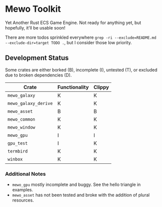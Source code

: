 # Mewo Toolkit

Yet Another Rust ECS Game Engine.
Not ready for anything yet, but hopefully, it'll be usable soon!

There are more todos sprinkled everywhere
`grep -ri --exclude=README.md --exclude-dir=target TODO .`,
but I consider those low priority.

## Development Status

Some crates are either
borked (B),
incomplete (I),
untested (T),
or excluded due to broken dependencies (D).

| Crate                | Functionality | Clippy |
| -------------------- | ------------- | ------ |
| `mewo_galaxy`        | K             | K      |
| `mewo_galaxy_derive` | K             | K      |
| `mewo_asset`         | B             | B      |
| `mewo_common`        | K             | K      |
| `mewo_window`        | K             | K      |
| `mewo_gpu`           | I             | I      |
| `gpu_test`           | I             | K      |
| `termbird`           | K             | K      |
| `winbox`             | K             | K      |

### Additional Notes

- `mewo_gpu` mostly incomplete and buggy. See the hello triangle in examples.
- `mewo_asset` has not been tested and broke with the addition of plural resources.
